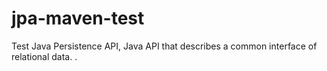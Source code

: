 # jpa-maven-test
Test Java Persistence API, Java API that describes a common interface of relational data.
.
